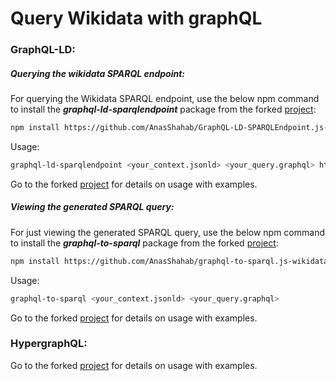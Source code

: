 # Query Wikidata with graphQL

### **GraphQL-LD:**
##### Querying the wikidata SPARQL endpoint:

For querying the Wikidata SPARQL endpoint, use the below npm command to install the ***graphql-ld-sparqlendpoint*** package from the forked [project](https://github.com/AnasShahab/GraphQL-LD-SPARQLEndpoint.js-wikidata): 
```sh
npm install https://github.com/AnasShahab/GraphQL-LD-SPARQLEndpoint.js-wikidata/tarball/master
```

Usage:
```sh
graphql-ld-sparqlendpoint <your_context.jsonld> <your_query.graphql> https://query.wikidata.org/sparql
```
Go to the forked [project](https://github.com/AnasShahab/GraphQL-LD-SPARQLEndpoint.js-wikidata) for details on usage with examples.

##### Viewing the generated SPARQL query:

For just viewing the generated SPARQL query, use the below npm command to install the ***graphql-to-sparql*** package from the forked [project](https://github.com/AnasShahab/graphql-to-sparql.js-wikidata): 
```sh
npm install https://github.com/AnasShahab/graphql-to-sparql.js-wikidata/tarball/master
```

Usage:
```sh
graphql-to-sparql <your_context.jsonld> <your_query.graphql>
```
Go to the forked [project](https://github.com/AnasShahab/graphql-to-sparql.js-wikidata) for details on usage with examples.


### HypergraphQL:

Go to the forked [project](https://github.com/AnasShahab/hypergraphql-wikidata) for details on usage with examples.



